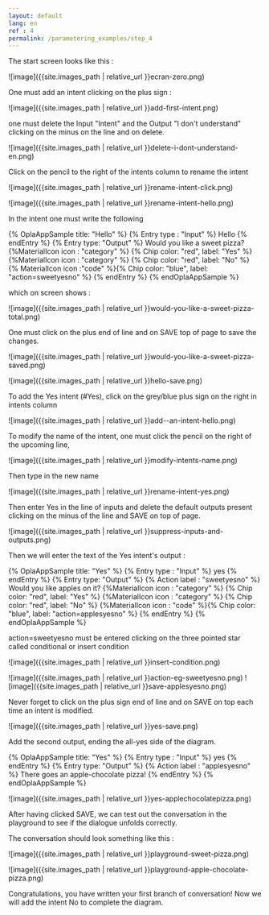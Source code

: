 ```yaml
---
layout: default
lang: en
ref : 4
permalink: /parametering_examples/step_4
---
```


The start screen looks like this :

![image]({{site.images_path | relative_url }}ecran-zero.png)


One must add an intent clicking on the plus sign :

![image]({{site.images_path | relative_url }}add-first-intent.png)


one must delete the Input "Intent" and the Output "I don't understand" clicking on the minus on the line and on delete.

![image]({{site.images_path | relative_url }}delete-i-dont-understand-en.png)

Click on the pencil to the right of the intents column to rename the intent


![image]({{site.images_path | relative_url }}rename-intent-click.png)

![image]({{site.images_path | relative_url }}rename-intent-hello.png)


In the intent one must write the following


{% OplaAppSample title: "Hello" %}
  {% Entry type : "Input" %}
    Hello
  {% endEntry %}
  {% Entry type: "Output" %}
    Would you like a sweet pizza? {%MaterialIcon icon : "category" %} {% Chip color: "red", label: "Yes" %} {%MaterialIcon icon : "category" %} {% Chip color: "red", label: "No" %} {% MaterialIcon icon :"code" %}{% Chip color: "blue", label: "action=sweetyesno" %} 
  {% endEntry %}
{% endOplaAppSample %}



which on screen shows :


![image]({{site.images_path | relative_url }}would-you-like-a-sweet-pizza-total.png)


One must click on the plus end of line and on SAVE top of page to save the changes.

![image]({{site.images_path | relative_url }}would-you-like-a-sweet-pizza-saved.png)



![image]({{site.images_path | relative_url }}hello-save.png)







To add the Yes intent (#Yes), click on the grey/blue plus sign on the right in intents column


![image]({{site.images_path | relative_url }}add--an-intent-hello.png)

To modify the name of the intent, one must click the pencil on the right of the upcoming line,

![image]({{site.images_path | relative_url }}modify-intents-name.png)

Then type in the new name

![image]({{site.images_path | relative_url }}rename-intent-yes.png)

Then enter Yes in the line of inputs and delete the default outputs present clicking on the minus of the line and SAVE on top of page.



![image]({{site.images_path | relative_url }}suppress-inputs-and-outputs.png)


Then we will enter the text of the Yes intent's output :<br>


{% OplaAppSample title: "Yes" %}
  {% Entry type : "Input" %}
    yes
  {% endEntry %}
  {% Entry type: "Output" %}
  {% Action label : "sweetyesno" %}
    Would you like apples on it? {%MaterialIcon icon : "category" %} {% Chip color: "red", label: "Yes" %} {%MaterialIcon icon : "category" %} {% Chip color: "red", label: "No" %} {%MaterialIcon icon : "code" %}{% Chip color: "blue", label: "action=applesyesno" %} 
  {% endEntry %}
{% endOplaAppSample %}





action=sweetyesno must be entered clicking on the three pointed star called conditional or insert condition

![image]({{site.images_path | relative_url }}insert-condition.png)

![image]({{site.images_path | relative_url }}action-eg-sweetyesno.png)
![image]({{site.images_path | relative_url }}save-applesyesno.png)

Never forget to click on the plus sign end of line and on SAVE on top each time an intent is modified.

![image]({{site.images_path | relative_url }}yes-save.png)


Add the second output, ending the all-yes side of the diagram.

 


{% OplaAppSample title: "Yes" %}
  {% Entry type : "Input" %}
    yes
  {% endEntry %}
  {% Entry type: "Output" %}
  {% Action label : "applesyesno" %}
    There goes an apple-chocolate pizza!
  {% endEntry %}
{% endOplaAppSample %}




![image]({{site.images_path | relative_url }}yes-applechocolatepizza.png)


After having clicked SAVE, we can test out the conversation in the playground to see if the dialogue unfolds correctly.

The conversation should look something like this :

![image]({{site.images_path | relative_url }}playground-sweet-pizza.png)

![image]({{site.images_path | relative_url }}playground-apple-chocolate-pizza.png)


Congratulations, you have written your first branch of conversation! Now we will add the intent No to complete the diagram.
